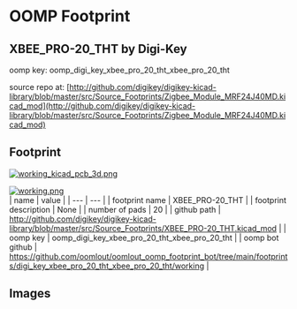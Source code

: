 # OOMP Footprint  
## XBEE_PRO-20_THT  by Digi-Key  
  
oomp key: oomp_digi_key_xbee_pro_20_tht_xbee_pro_20_tht  
  
source repo at: [http://github.com/digikey/digikey-kicad-library/blob/master/src/Source_Footprints/Zigbee_Module_MRF24J40MD.kicad_mod](http://github.com/digikey/digikey-kicad-library/blob/master/src/Source_Footprints/Zigbee_Module_MRF24J40MD.kicad_mod)  
## Footprint  
  
[![working_kicad_pcb_3d.png](working_kicad_pcb_3d_600.png)](working_kicad_pcb_3d.png)  
  
[![working.png](working_600.png)](working.png)  
| name | value | 
| --- | --- | 
| footprint name | XBEE_PRO-20_THT | 
| footprint description | None | 
| number of pads | 20 | 
| github path | http://github.com/digikey/digikey-kicad-library/blob/master/src/Source_Footprints/XBEE_PRO-20_THT.kicad_mod | 
| oomp key | oomp_digi_key_xbee_pro_20_tht_xbee_pro_20_tht | 
| oomp bot github | https://github.com/oomlout/oomlout_oomp_footprint_bot/tree/main/footprints/digi_key_xbee_pro_20_tht_xbee_pro_20_tht/working | 
## Images  
